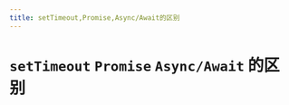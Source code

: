 ```yaml
---
title: setTimeout,Promise,Async/Await的区别
---
```



# `setTimeout` `Promise` `Async/Await` 的区别
